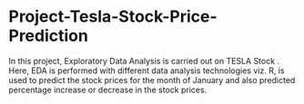 # Project-Tesla-Stock-Price-Prediction
In this project, Exploratory Data Analysis is carried out on TESLA Stock . Here, EDA is performed with different data analysis technologies viz. R,  is used to predict the stock prices for the month of January and also predicted percentage increase or decrease in the stock prices.
